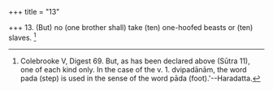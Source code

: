+++
title = "13"

+++
13. (But) no (one brother shall) take (ten) one-hoofed beasts or (ten) slaves. [^13] 


[^13]:  Colebrooke V, Digest 69. But, as has been declared above (Sūtra 11), one of each kind only. In the case of the v. 1. dvipadānām, the word pada (step) is used in the sense of the word pāda (foot).'--Haradatta.
